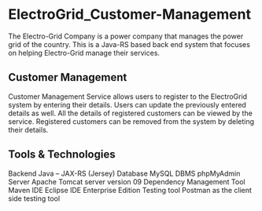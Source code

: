 # ElectroGrid_Customer-Management
The Electro-Grid Company is a power company that manages the power grid of the country. This is 
a Java-RS based back end system that focuses on helping Electro-Grid manage their services.

## Customer Management
Customer Management Service allows users to register to the ElectroGrid system by 
entering their details. Users can update the previously entered details as well. All the details of 
registered customers can be viewed by the service. Registered customers can be removed from 
the system by deleting their details.

## Tools & Technologies
Backend Java – JAX-RS (Jersey)
Database MySQL
DBMS phpMyAdmin
Server Apache Tomcat server version 09
Dependency Management Tool Maven
IDE Eclipse IDE Enterprise Edition
Testing tool Postman as the client side testing tool
